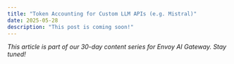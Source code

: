 ```yaml
---
title: "Token Accounting for Custom LLM APIs (e.g. Mistral)"
date: 2025-05-28
description: "This post is coming soon!"
---
```


*This article is part of our 30-day content series for Envoy AI Gateway. Stay tuned!*
